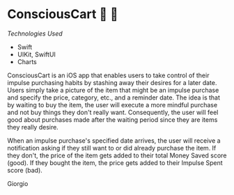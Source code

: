 # ConsciousCart :shopping_cart: :brain:

*Technologies Used*
- Swift
- UIKit, SwiftUI
- Charts

ConsciousCart is an iOS app that enables users to take control of their impulse purchasing habits by stashing away their desires for a later date. Users simply take a picture of the item that might be an impulse purchase and specify the price, category, etc., and a reminder date. The idea is that by waiting to buy the item, the user will execute a more mindful purchase and not buy things they don't really want. Consequently, the user will feel good about purchases made after the waiting period since they are items they really desire.

When an impulse purchase's specified date arrives, the user will receive a notification asking if they still want to or did already purchase the item. If they don't, the price of the item gets added to their total Money Saved score (good). If they bought the item, the price gets added to their Impulse Spent score (bad).

Giorgio